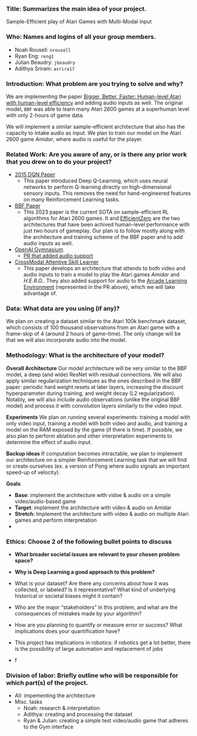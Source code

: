### Title: Summarizes the main idea of your project.
Sample-Efficient play of Atari Games with Multi-Modal input

### Who: Names and logins of all your group members.
- Noah Rousell: `nrousell`
- Ryan Eng: `reng1`
- Julian Beaudry: `jbeaudry`
- Adithya Sriram: `asrira17`

### Introduction: What problem are you trying to solve and why?
We are implementing the paper [Bigger, Better, Faster: Human-level Atari with human-level efficiency](https://arxiv.org/abs/2305.19452) and adding audio inputs as well. The original model, `BBF` was able to learn many Atari 2600 games at a superhuman level with only 2-hours of game data.

We will implement a similar sample-efficient architecture that also has the capacity to intake audio as input. We plan to train our model on the Atari 2600 game *Amidar*, where audio is useful for the player.

### Related Work: Are you aware of any, or is there any prior work that you drew on to do your project?
- [2015 DQN Paper](https://www-nature-com.revproxy.brown.edu/articles/nature14236)
  - This paper introduced Deep Q-Learning, which uses neural networks to perform Q-learning directly on high-dimensional sensory inputs. This removes the need for hand-engineered features on many Reinforcement Learning tasks.
- [BBF Paper](https://arxiv.org/pdf/2111.00210.pdf)
    - This 2023 paper is the current SOTA on sample-efficient RL algorithms for Atari 2600 games. It and [EfficientZero](https://arxiv.org/abs/2111.00210) are the two architectures that have been achived human-level performance with just two hours of gameplay. Our plan is to follow mostly along with the architecture and training scheme of the BBF paper and to add audio inputs as well.
- [OpenAI Gymnasium](https://gymnasium.farama.org/)
  - [PR that added audio support](https://github.com/Farama-Foundation/Arcade-Learning-Environment/pull/233)
- [CrossModal Attentive Skill Learner](https://arxiv.org/pdf/1711.10314.pdf)
    - This paper develops an architecture that attends to both video and audio inputs to train a model to play the Atari games *Amidar* and *H.E.R.O.*. They also added support for audio to the [Arcade Learning Environment](https://github.com/Farama-Foundation/Arcade-Learning-Environment) (represented in the PR above), which we will take advantage of.

### Data: What data are you using (if any)?
We plan on creating a dataset similar to the Atari 100k benchmark dataset, which consists of 100 thousand observations from an Atari game with a frame-skip of 4 (around 2 hours of game-time). The only change will be that we will also incorporate audio into the model.

### Methodology: What is the architecture of your model?
**Overall Architecture**
Our model architecture will be very similar to the BBF model, a deep (and wide) ResNet with residual connections. We will also apply similar regularization techniques as the ones described in the BBF paper: periodic hard weight resets at later layers, increasing the discount hyperparameter during training, and weight decay (L2 regularization). Notably, we will also include audio observations (unlike the original BBF model) and process it with convolution layers similarly to the video input. 

**Experiments**
We plan on running several experiments: training a model with only video input, training a model with both video and audio, and training a model on the RAM exposed by the game (if there is time). If possible, we also plan to perform ablation and other interpretation experiments to determine the effect of audio input.

**Backup ideas**
If computation becomes intractable, we plan to implement our architecture on a simpler Reinforcement Learning task that we will find or create ourselves (ex. a version of Pong where audio signals an important speed-up of velocity). 

**Goals**
- **Base**: implement the architecture with vidoe & audio on a simple video/audio-based game
- **Target**: implement the architecture with video & audio on Amidar
- **Stretch**: Implement the architecture with video & audio on multiple Atari games and perform interpretation
- 
### Ethics: Choose 2 of the following bullet points to discuss
- **What broader societal issues are relevant to your chosen problem space?**
- **Why is Deep Learning a good approach to this problem?**
- What is your dataset? Are there any concerns about how it was collected, or labeled? Is it representative? What kind of underlying historical or societal biases might it contain?
- Who are the major “stakeholders” in this problem, and what are the consequences of mistakes made by your algorithm?
- How are you planning to quantify or measure error or success? What implications does your quantification have?

- This project has implications in robotics: if robotics get a lot better, there is the possibility of large automation and replacement of jobs
- f


### Division of labor: Briefly outline who will be responsible for which part(s) of the project.
- All: impementing the architecture
- Misc. tasks
  - Noah: research & interpretation
  - Adithya: creating and processing the dataset
  - Ryan & Julian: creating a *simple* test video/audio game that adheres to the Gym interface
